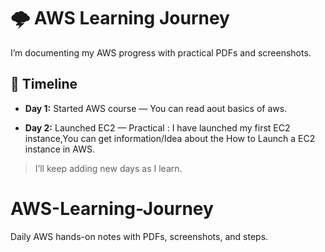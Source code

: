 # 🌩️ AWS Learning Journey

I’m documenting my AWS progress with practical PDFs and screenshots.

## 📅 Timeline
- **Day 1:** Started AWS course — You can read aout basics of aws.
  
- **Day 2:** Launched EC2 — Practical : I have launched my first EC2 instance,You can get information/Idea about the
                                        How to Launch a EC2 instance in AWS. 


> I’ll keep adding new days as I learn.
# AWS-Learning-Journey
Daily AWS hands-on notes with PDFs, screenshots, and steps.
